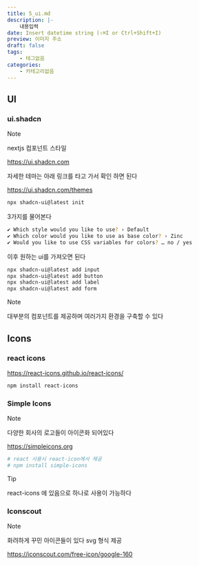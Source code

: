 ```yaml
---
title: 5_ui.md
description: |-
	내용입력
date: Insert datetime string (⇧⌘I or Ctrl+Shift+I)
preview: 이미지 주소
draft: false
tags:
	- 테그없음
categories:
	- 카테고리없음
---
```


## UI

### ui.shadcn

> [!NOTE]
> nextjs 컴포넌트 스타일

<https://ui.shadcn.com>

자세한 테마는 아래 링크를 타고 가서 확인 하면 된다

<https://ui.shadcn.com/themes>

```bash
npx shadcn-ui@latest init
```

3가지를 물어본다

```bash
✔ Which style would you like to use? › Default
✔ Which color would you like to use as base color? › Zinc
✔ Would you like to use CSS variables for colors? … no / yes
```

이후 원하는 ui를 가져오면 된다

```bash
npx shadcn-ui@latest add input
npx shadcn-ui@latest add button
npx shadcn-ui@latest add label
npx shadcn-ui@latest add form
```

> [!NOTE]
> 대부분의 컴포넌트를 제공하며 여러가지 환경을 구축할 수 있다

## Icons

### react icons

<https://react-icons.github.io/react-icons/>

```bash
npm install react-icons
```

### Simple Icons

> [!NOTE]
> 다양한 회사의 로고들이 아이콘화 되어있다

<https://simpleicons.org>

```bash
# react 사용시 react-icon에서 제공
# npm install simple-icons
```

> [!TIP]
> react-icons 에 있음으로 하나로 사용이 가능하다

### Iconscout

> [!NOTE]
> 화려하게 꾸민 아이콘들이 있다 svg 형식 제공

<https://iconscout.com/free-icon/google-160>
